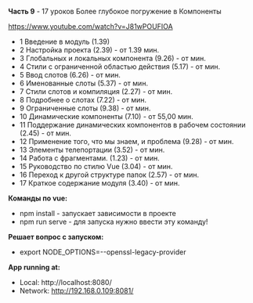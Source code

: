 **Часть 9** - 17 уроков Более глубокое погружение в Компоненты

https://www.youtube.com/watch?v=J81wPOUFIOA

- 1 Введение в модуль (1.39)
- 2 Настройка проекта (2.39) - от 1.39 мин.
- 3 Глобальных и локальных компонента (9.26) - от мин.
- 4 Стили с ограниченной областью действия (5.17) - от мин.
- 5 Ввод слотов (6.26) - от мин.
- 6 Именованные слоты (5.37) - от мин.
- 7 Стили слотов и компиляция (2.27) - от мин.
- 8 Подробнее о слотах (7.22) - от мин.
- 9 Ограниченные слоты (9.38) - от мин.
- 10 Динамические компоненты  (7.10) - от 55,00 мин.
- 11 Поддержание динамических компонентов в рабочем состоянии (2.45) - от мин.
- 12 Применение того, что мы знаем, и проблема (9.28) - от мин.
- 13 Элементы телепортации  (3.52) - от мин.
- 14 Работа с фрагментами. (1.23) - от мин.
- 15 Руководство по стилю Vue (3.04) - от мин.
- 16 Переход к другой структуре папок (2.57) - от мин.
- 17 Краткое содержание модуля (3.40) - от мин.

**Команды по vue:**
- npm install	- запускает зависимости в проекте
- npm run serve	- для запуска нужно ввести эту команду!

**Решает вопрос с запуском:**
- export NODE_OPTIONS=--openssl-legacy-provider

**App running at:**
- Local:   http://localhost:8080/
- Network: http://192.168.0.109:8081/

